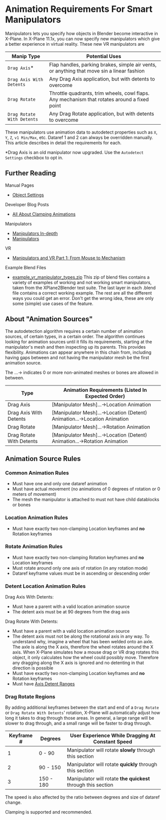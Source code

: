 # Animation Requirements For Smart Manipulators

Manipulators lets you specify how objects in Blender become interactive in X-Plane. In X-Plane 11.1x, you can now specify new manipulators which give a better experience in virtual reality. These new VR manipulators are

Manip Type | Potential Uses
-----------|--------------
``Drag Axis``*               | Flap handles, parking brakes, simple air vents, or anything that move sin a linear fashion
``Drag Axis With Detents``   | Any Drag Axis application, but with detents to overcome
``Drag Rotate``              | Throttle quadrants, trim wheels, cowl flaps. Any mechanism that rotates around a fixed point
``Drag Rotate With Detents`` | Any Drag Rotate application, but with detents to overcome

These manipulators use animation data to autodetect properties such as ``X``, ``Y``, ``Z``, ``v1 Min/Max``, etc. Dataref 1 and 2 can always be overridden manually. This article describes in detail the requirements for each.

*Drag Axis is an old manipulator now upgraded. Use the ``Autodetect Settings`` checkbox to opt in.

## Further Reading
Manual Pages
- [Object Settings](../../v3.4/settings_reference/34_object_settings.md)

Developer Blog Posts
- [All About Clamping Animations](http://developer.x-plane.com/article/all-about-clamping-animations/)

Manipulators
- [Manipulators In-depth](../../v3.4/indepth/manipulator_recipes.md)
- [Manipulators](https://developer.x-plane.com/?article=manipulators)

VR
- [Manipulators and VR Part 1: From Mouse to Mechanism](https://developer.x-plane.com/2018/01/manipulators-and-vr-part-1-from-mouse-to-mechanism/)

Example Blend Files
- [example_vr_manipulator_types.zip](./content/example_vr_manipulator_types.zip) This zip of blend files contains a variety of examples of working and not working smart manipulators, taken from the XPlane2Blender test suite. The last layer in each .blend file contains a correct working example. The rest are all the different ways you could get an error. Don't get the wrong idea, these are only some (simple) use cases of the feature.

## About "Animation Sources"
The autodetection algorithm requires a certain number of animation sources, of certain types, in a certain order. The algorithm continues looking for animation sources until it fills its requirements, starting at the manipulator's mesh and then inspecting up its parents. This provides flexibility. Animations can appear anywhere in this chain from, including having gaps between and not having the manipulator mesh be the first animation source.

The ...-> indicates 0 or more non-animated meshes or bones are allowed in between.

Type | Animation Requirements (Listed In Expected Order)
-----|--------------------------------------------------
Drag Axis                | [Manipulator Mesh]...->Location Animation
Drag Axis With Detents   | [Manipulator Mesh]...->Location (Detent) Animation...->Location Animation
Drag Rotate              | [Manipulator Mesh]...->Rotation Animation
Drag Rotate With Detents | [Manipulator Mesh]...->Location (Detent) Animation...->Rotation Animation

## Animation Source Rules
### Common Animation Rules
- Must have one and only one dataref animation
- Must have actual movement (no animations of 0 degrees of rotation or 0 meters of movement)
- The mesh the manipulator is attached to must not have child datablocks or bones

### Location Animation Rules
- Must have exactly two non-clamping Location keyframes and **no** Rotation keyframes

### Rotate Animation Rules
- Must have exactly two non-clamping Rotation keyframes and **no** Location keyframes
- Must rotate around only one axis of rotation (in any rotation mode)
- Dataref keyframe values must be in ascending or descending order

### Detent Location Animation Rules
Drag Axis With Detents:
- Must have a parent with a valid location animation source
- The detent axis must be at 90 degrees from the drag axis

Drag Rotate With Detents:
- Must have a parent with a valid location animation source
- The detent axis must not be along the rotational axis in any way. To understand why, imagine a wheel that has been welded onto an axle. The axle is along the X axis, therefore the wheel rotates around the X axis. When X-Plane simulates how a mouse drag or VR drag rotates this object, it only calculates how the wheel could possibly move. Therefore any dragging along the X axis is ignored and no detenting in that direction is possible
- Must have exactly two non-clamping Location keyframes and **no** Rotation keyframes
- Must have [Axis Detent Ranges](./axis_detent_range.md)

### Drag Rotate Regions
By adding additional keyframes between the start and end of a ``Drag Rotate`` or ``Drag Rotate With Detents``' rotation, X-Plane will automatically adjust how long it takes to drag through those areas. In general, a large range will be slower to drag through, and a small range will be faster to drag through.

Keyframe # | Degrees | User Experience While Dragging At Constant Speed
---|-----------|-------------------------------------------------
1  | 0 - 90    | Manipulator will rotate **slowly** through this section 
2  | 90 - 150  | Manipulator will rotate **quickly** through this section 
3  | 150 - 180 | Manipulator will rotate **the quickest** through this section 

The speed is also affected by the ratio between degrees and size of dataref change.

Clamping is supported and recommended.

